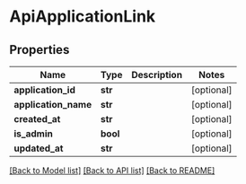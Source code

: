 # ApiApplicationLink

## Properties
Name | Type | Description | Notes
------------ | ------------- | ------------- | -------------
**application_id** | **str** |  | [optional] 
**application_name** | **str** |  | [optional] 
**created_at** | **str** |  | [optional] 
**is_admin** | **bool** |  | [optional] 
**updated_at** | **str** |  | [optional] 

[[Back to Model list]](../README.md#documentation-for-models) [[Back to API list]](../README.md#documentation-for-api-endpoints) [[Back to README]](../README.md)


